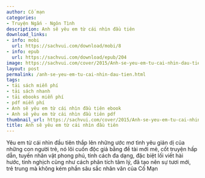 ```yaml
---
author: Cố mạn
categories:
- Truyện Ngắn - Ngôn Tình
description: Anh sẽ yêu em từ cái nhìn đầu tiên
download_links:
- info: mobi
  url: https://sachvui.com/download/mobi/8
- info: epub
  url: https://sachvui.com/download/epub/204
image: https://sachvui.com/cover/2015/Anh-se-yeu-em-tu-cai-nhin-dau-tien.jpg
layout: post
permalink: /anh-se-yeu-em-tu-cai-nhin-dau-tien.html
tags:
- tải sách miễn phí
- tải sách nhanh
- tải ebooks miễn phí
- pdf miễn phí
- Anh sẽ yêu em từ cái nhìn đầu tiên ebook
- Anh sẽ yêu em từ cái nhìn đầu tiên pdf
thumbnail_url: https://sachvui.com/cover/2015/Anh-se-yeu-em-tu-cai-nhin-dau-tien.jpg
title: Anh sẽ yêu em từ cái nhìn đầu tiên
---
```


 <div class="item-desc text-justify"> Yêu em từ cái nhìn đầu tiên thắp lên những ước mơ tình yêu giản dị của những con người trẻ, nó lôi cuốn độc giả bằng đề tài mới mẻ, cốt truyện hấp dẫn, tuyến nhân vật phong phú, tính cách đa dạng, đặc biệt lối viết hài hước, tinh nghịch cũng như cách phân tích tâm lý, đã tạo nên sự tươi mới, trẻ trung mà không kém phần sâu sắc nhân văn của Cố Mạn </div>
